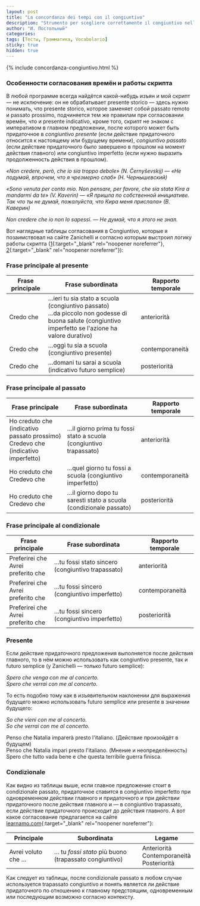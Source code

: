 ```yaml
---
layout: post
title: "La concordanza dei tempi con il congiuntivo"
description: "Strumento per scegliere correttamente il congiuntivo nelle subordinate secondo il verbo principale. Инструмент для подбора правильной формы сослагательного наклонения в придаточном предложении в зависимости от главного."
author: "И. Постольный"
categories:
tags: [Тесты, Грамматика, Vocabolario]
sticky: true
hidden: true
---
```


{% include concordanza-congiuntivo.html %}

### Особенности согласования времён и работы скрипта

В любой программе всегда найдётся какой-нибудь изъян и мой скрипт — не исключение: он не обрабатывает presente storico — здесь нужно понимать, что presente storico, которое заменяет собой passato remoto и passato prossimo, подчиняется тем же правилам при согласовании времён, что и presente indicativo, кроме того, скрипт не знаком с императивом в главном предложении, после которого может быть придаточное в _congiuntivo presente_ (если действие придаточного относится к настоящему или будущему времени), _congiuntivo passato_ (если действие придаточного было завершено в прошлом на момент действия главного) или congiuntivo imperfetto (если нужно выразить продолженность действия в прошлом).

_«Non credere, però, che io sia troppo debole» (N. Černyševskij) — «Не подумай, впрочем, что я чрезмерно слаб» (Н. Чернышевский)_

_«Sono venuta per conto mio. Non pensare, per favore, che sia stata Kira a mandarmi da te» (V. Kaverin) — «Я пришла по собственной инициативе. Так что ты не думай, пожалуйста, что Кира меня прислала» (В. Каверин)_

_Non credere che io non lo sapessi. — Не думай, что я этого не знал._

Вот наглядные таблицы согласования в Congiuntivo, которые я позаимствовал на сайте Zanichelli и согласно которым выстроил логику работы скрипта ([1](https://aulalingue.scuola.zanichelli.it/benvenuti/2012/10/18/la-concordanza-dei-tempi-con-il-congiuntivo-1/){:target="_blank" rel="noopener noreferrer"}, [2](https://aulalingue.scuola.zanichelli.it/benvenuti/2012/10/31/la-concordanza-dei-tempi-con-il-congiuntivo-2/){:target="_blank" rel="noopener noreferrer"}):

### Frase principale al presente

|Frase principale|Frase subordinata|Rapporto temporale|
|----------------|-----------------|------------------|
|Credo che|…ieri tu sia stato a scuola  (congiuntivo passato)<br>…da piccolo non godesse di buona salute  (congiuntivo imperfetto se l'azione ha valore durativo)|anteriorità|
|Credo che|…oggi tu sia a scuola  (congiuntivo presente)|contemporaneità|
|Credo che|…domani tu sarai a scuola  (indicativo futuro semplice)|posteriorità|

### Frase principale al passato

|Frase principale|Frase subordinata|Rapporto temporale|
|----------------|-----------------|------------------|
|Ho creduto che (indicativo passato prossimo)<br>Credevo che (indicativo imperfetto)|…il giorno prima tu fossi stato a scuola  (congiuntivo trapassato)|anteriorità|
|Ho creduto che<br>Credevo che|…quel giorno tu fossi a scuola  (congiuntivo imperfetto)|contemporaneità|
|Ho creduto che<br>Credevo che|…il giorno dopo tu saresti stato a scuola  (condizionale passato)|posteriorità|

### Frase principale al condizionale

|Frase principale|Frase subordinata|Rapporto temporale|
|----------------|-----------------|------------------|
|Preferirei che<br>Avrei preferito che|…tu fossi stato sincero (congiuntivo trapassato)|anteriorità|
|Preferirei che<br>Avrei preferito che|…tu fossi sincero (congiuntivo imperfetto)|contemporaneità|
|Preferirei che<br>Avrei preferito che|…tu fossi sincero (congiuntivo imperfetto)|posteriorità|

### Presente

Если действие придаточного предложения выполняется после действия главного, то в нём можно использовать как congiuntivo presente, так и futuro semplice (у Zanichelli — только futuro semplice):

_Spero che venga con me al concerto._<br>
_Spero che verrai con me al concerto._

То есть подобно тому как в изъявительном наклонении для выражения будущего можно использовать futuro semplice или presente в значении будущего:

_So che vieni con me al concerto._<br>
_So che verrai con me al concerto._

Penso che Natalia imparerà presto l'italiano. (Действие произойдёт в будущем)<br>
Penso che Natalia impari presto l'italiano. (Мнение и неопределённость)<br>
Spero che tutto vada bene e che questa terribile guerra finisca.

### Condizionale

Как видно из таблицы выше, если главное предложение стоит в condizionale passato, придаточное ставится в congiuntivo imperfetto при одновременном действии главного и придаточного и при действии придаточного после действия главного и — в congiuntivo trapassato, если действие придаточного происходит до действия главного. А вот какое согласование предлагается на сайте [learnamo.com](https://learnamo.com/consecutio-temporum-indicativo-congiuntivo-condizionale/){:target="_blank" rel="noopener noreferrer"}:

|Principale|Subordinata|Legame|
|--------------|---------------|----------|
|Avrei voluto che …|… tu _fossi stato_ più buono (trapassato congiuntivo)|Anteriorità<br>Contemporaneità<br>Posteriorità|

Как следует из таблицы, после condizionale passato в любом случае используется trapassato congiuntivo и понять является ли действие придаточного по отношению к главному предстоящим, одновременным или последующим возможно согласно контексту.